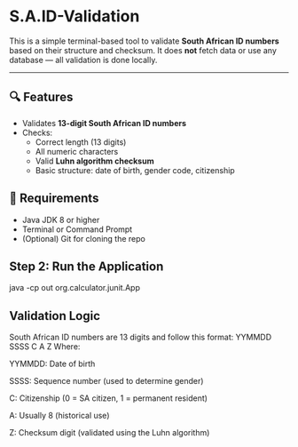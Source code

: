 # S.A.ID-Validation
This is a simple terminal-based tool to validate **South African ID numbers** based on their structure and checksum. It does **not** fetch data or use any database — all validation is done locally.

---

## 🔍 Features

- Validates **13-digit South African ID numbers**
- Checks:
  - Correct length (13 digits)
  - All numeric characters
  - Valid **Luhn algorithm checksum**
  - Basic structure: date of birth, gender code, citizenship

## 🧰 Requirements

- Java JDK 8 or higher
- Terminal or Command Prompt
- (Optional) Git for cloning the repo
## **Step 2: Run the Application**
java -cp out org.calculator.junit.App

## Validation Logic
South African ID numbers are 13 digits and follow this format:
YYMMDD SSSS C A Z
Where:

YYMMDD: Date of birth

SSSS: Sequence number (used to determine gender)

C: Citizenship (0 = SA citizen, 1 = permanent resident)

A: Usually 8 (historical use)

Z: Checksum digit (validated using the Luhn algorithm)
